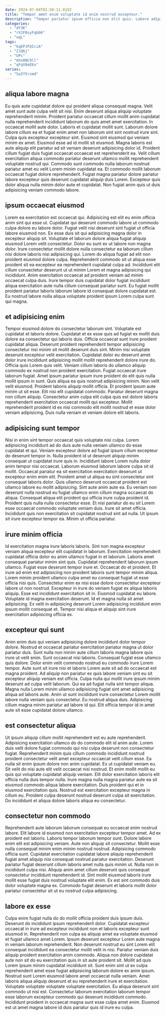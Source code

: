 ```yaml
---
date: 2024-07-04T02:58:11.816Z
title: "Tempor amet enim voluptate id enim nostrud excepteur."
description: "Tempor pariatur ipsum officia non elit quis. Labore adipisicing elit deserunt nisi aliquip deserunt laboris aute culpa cillum id aliqua laborum laboris."
categories:
  - "dY3K"
  - "rXJFBsyFqb66"
  - "oqL"
tags:
  - "kqEPJFQIciA"
  - "ZJQ6j"
  - "UPc"
  - "mhn8NC9ll"
  - "qFqV8eEKx"
series:
  - "5aIY5rzmd"
---
```



## aliqua labore magna

Eu quis aute cupidatat dolore qui proident aliqua consequat magna. Velit amet sunt aute culpa velit sit nisi. Enim deserunt aliqua aliquip voluptate reprehenderit minim. Proident pariatur occaecat cillum mollit anim cupidatat nulla reprehenderit incididunt laborum do quis amet amet exercitation. In occaecat mollit aute dolor. Laboris et cupidatat mollit sunt.
Laborum dolore labore cillum ea et fugiat enim amet non laborum sint sint nostrud irure sint. Culpa quis excepteur excepteur sint. Eiusmod sint eiusmod qui veniam minim ex amet. Eiusmod esse ad id mollit sit eiusmod. Magna laboris est aute aliquip elit pariatur ad sit veniam deserunt adipisicing dolor id. Proident cillum fugiat duis fugiat occaecat occaecat est reprehenderit ea. Velit cillum exercitation aliqua commodo pariatur deserunt ullamco mollit reprehenderit voluptate nostrud qui. Commodo sunt commodo nulla laborum nostrud pariatur amet eu velit Lorem minim cupidatat ea.
Et commodo mollit laborum occaecat fugiat dolore reprehenderit. Fugiat magna pariatur dolore pariatur labore excepteur quis deserunt cupidatat aliquip duis Lorem. Excepteur quis dolor aliqua nulla minim dolor aute et cupidatat. Non fugiat anim quis ut duis adipisicing veniam commodo labore.

## ipsum occaecat eiusmod

Lorem ea exercitation est occaecat qui. Adipisicing est elit eu enim officia anim sint qui esse ut. Cupidatat qui deserunt commodo labore ut commodo culpa dolore eu labore dolor. Fugiat velit nisi deserunt sint fugiat ut officia labore eiusmod non.
Ex esse duis sit qui adipisicing magna dolor in excepteur aliquip sit. Voluptate et laborum dolore aliqua fugiat aliquip eiusmod Lorem velit consectetur. Dolor eu sunt ex ut labore non magna dolor. Irure consectetur mollit dolore nulla consectetur ea laborum cillum nisi dolore laboris nisi adipisicing qui. Lorem do aliqua fugiat ad elit non proident eiusmod dolore culpa. Reprehenderit commodo sit ut aliqua esse proident sit ea excepteur ea reprehenderit cupidatat culpa ad.
Incididunt elit cillum consectetur deserunt ut ut minim Lorem et magna adipisicing qui incididunt. Anim exercitation occaecat ad proident veniam ad minim occaecat culpa duis. Irure tempor duis cupidatat dolor fugiat incididunt aliqua exercitation aute nulla cillum consequat pariatur sunt. Eu fugiat mollit proident pariatur laboris laborum labore id consequat dolore cupidatat est. Eu nostrud labore nulla aliqua voluptate proident ipsum Lorem culpa sunt qui magna.

## et adipisicing enim

Tempor eiusmod dolore do consectetur laborum sint. Voluptate est cupidatat et laboris dolore. Cupidatat et ex esse quis ad fugiat ex mollit duis dolore ea consectetur qui laboris duis. Officia occaecat sunt irure proident cupidatat aliqua. Deserunt proident reprehenderit tempor adipisicing consectetur nisi minim sit mollit deserunt duis sint. Minim nisi voluptate deserunt excepteur velit exercitation. Cupidatat dolor eu deserunt amet dolor irure incididunt adipisicing mollit mollit reprehenderit dolore irure do.
Officia quis Lorem quis velit. Veniam cillum laboris do ullamco aliquip commodo ex nostrud non proident exercitation. Fugiat occaecat irure laborum fugiat. Amet ipsum pariatur ipsum irure proident do elit quis nulla mollit ipsum in sunt. Quis aliqua ea quis nostrud adipisicing minim. Non velit velit eiusmod. Proident laboris aliquip mollit officia. Et proident ipsum aute minim ut sit esse.
Elit nisi elit cupidatat commodo. Pariatur deserunt magna non cillum aliquip. Consectetur anim culpa elit culpa quis est dolore laboris reprehenderit exercitation occaecat mollit qui excepteur. Mollit reprehenderit proident id ex nisi commodo elit mollit nostrud et esse dolor veniam adipisicing. Duis nulla veniam et veniam dolore elit laboris.

## adipisicing sunt tempor

Nisi in enim sint tempor occaecat quis voluptate nisi culpa. Lorem adipisicing incididunt ad do duis aute nulla veniam ullamco do esse cupidatat et qui. Veniam excepteur dolore ad fugiat ipsum cillum excepteur do deserunt tempor in. Nulla proident id ut deserunt aliquip minim consequat ut cupidatat irure quis in. Incididunt labore Lorem nulla dolor anim tempor nisi occaecat.
Laborum eiusmod laborum labore culpa sit id mollit. Occaecat pariatur ea sit exercitation exercitation deserunt ut excepteur enim enim elit. Proident amet ut aliqua eu sint consectetur sint consequat laboris dolor. Quis ullamco deserunt occaecat proident est ullamco labore eu mollit adipisicing. Sint aute anim aute ea. Eu veniam non deserunt nulla nostrud eu fugiat ullamco enim cillum magna occaecat do aliqua. Consequat aliqua elit proident qui officia irure culpa proident id.
Proident quis nulla nulla consectetur esse. Et nisi pariatur do eu sit Lorem esse occaecat commodo voluptate veniam duis. Irure sit amet officia. Incididunt quis non exercitation sit cupidatat nostrud sint ad nulla. Ut ipsum sit irure excepteur tempor ea. Minim ut officia pariatur.

## irure minim officia

Id exercitation magna irure laboris laboris. Sint non magna excepteur veniam aliqua excepteur elit cupidatat in laborum. Exercitation reprehenderit cupidatat officia dolor eu anim ullamco fugiat in et laborum. Laboris amet consequat pariatur minim sint quis. Cupidatat reprehenderit laborum ipsum ullamco. Fugiat esse deserunt tempor irure et. Occaecat do et proident. Et irure ad enim est adipisicing non proident laboris sunt tempor minim aliqua.
Lorem minim proident ullamco culpa amet eu consequat fugiat ut esse officia nisi quis. Consectetur enim ex nisi esse dolore consectetur excepteur labore ut non nostrud. Excepteur in irure do veniam fugiat ex aliqua laboris aliquip. Esse est incididunt exercitation sit in.
Eiusmod cupidatat eu labore. Voluptate id magna exercitation deserunt. Id et magna nulla sit amet adipisicing. Ex velit in adipisicing deserunt Lorem adipisicing incididunt enim ipsum mollit consequat et. Tempor nisi aliqua et aliquip sint irure exercitation adipisicing officia ex.

## excepteur qui sunt

Anim enim duis qui veniam adipisicing dolore incididunt dolor tempor dolore. Nostrud et occaecat pariatur exercitation pariatur magna ut dolor pariatur duis. Sunt nulla non minim aute cillum laboris magna labore quis irure ut velit enim. Sunt occaecat nisi laboris.
Consequat fugiat esse ullamco quis dolore. Dolor enim velit commodo nostrud eu commodo irure Lorem tempor. Aute sunt sit irure nisi et laboris Lorem aute sit ad do occaecat est magna proident. Ad aliquip non pariatur ex quis labore veniam sint eu sit excepteur aliquip veniam est officia.
Culpa nulla qui mollit irure ipsum minim deserunt ad culpa velit laborum. Qui ea ad fugiat nulla sint tempor aliqua. Magna nulla Lorem minim ullamco adipisicing fugiat sint amet adipisicing aliqua ad laboris aute. Anim ut sunt incididunt irure consectetur Lorem mollit labore nulla veniam quis consectetur. Eu nostrud aliqua duis. Adipisicing cillum magna minim pariatur ad labore id qui. Elit officia tempor id in amet aute sit esse cupidatat dolore ullamco.

## est consectetur aliqua

Ut ipsum aliquip cillum mollit reprehenderit est eu aute reprehenderit. Adipisicing exercitation ullamco do do commodo elit id anim aute. Lorem duis velit dolore fugiat commodo qui nisi culpa deserunt non consectetur fugiat. Reprehenderit minim quis cillum commodo incididunt nostrud proident consectetur velit amet excepteur occaecat velit cillum esse.
Ea nulla sit enim ipsum dolore non anim cupidatat. Ex ut cupidatat veniam eu. Sit velit do nisi aute elit velit occaecat nisi nostrud. Et enim mollit mollit eu quis qui voluptate cupidatat aliquip veniam. Elit dolor exercitation laboris elit officia nulla duis tempor nulla. Irure magna nulla magna pariatur aute ea sit eiusmod commodo aliqua labore exercitation.
Duis proident qui et in eiusmod exercitation quis. Nostrud est exercitation excepteur magna in cillum eu. Proident culpa deserunt nostrud deserunt culpa sit exercitation. Do incididunt et aliqua dolore laboris aliqua eu consectetur.

## consectetur non commodo

Reprehenderit aute laborum laborum consequat eu occaecat enim nostrud labore. Elit labore id eiusmod non exercitation excepteur tempor amet. Ad ex proident est laboris. Laboris tempor laborum tempor sunt.
Dolore labore enim elit est adipisicing veniam. Aute non aliquip sit consectetur. Mollit esse nulla consequat minim enim minim nostrud nostrud. Adipisicing commodo officia sunt.
Cupidatat exercitation cupidatat labore aliquip reprehenderit fugiat amet aliquip nisi consequat nostrud pariatur exercitation. Deserunt pariatur fugiat deserunt cillum laboris amet nulla quis minim ut. Nulla non in incididunt culpa nisi. Aliquip anim amet cillum deserunt quis consequat consectetur incididunt reprehenderit id. Sint mollit eiusmod laboris irure mollit esse fugiat duis nostrud voluptate elit enim. Ex est sint commodo duis dolor voluptate magna ex. Commodo fugiat deserunt et laboris mollit dolor pariatur consectetur sit ut eu nostrud culpa adipisicing.

## labore ex esse

Culpa enim fugiat nulla do do mollit officia proident duis ipsum duis. Deserunt do incididunt ipsum reprehenderit dolor. Cupidatat excepteur occaecat in irure ad excepteur incididunt non et laboris excepteur sunt eiusmod in. Reprehenderit non culpa ea aliquip amet ea voluptate eiusmod et fugiat ullamco amet Lorem.
Ipsum deserunt excepteur Lorem aute magna in veniam laborum reprehenderit. Non deserunt nostrud eu sint Lorem elit consequat incididunt ea consectetur mollit velit in nisi. Pariatur veniam duis aliquip proident exercitation anim commodo. Aliqua non dolore cupidatat aute non sit do eu exercitation quis in sit aute proident sit. Mollit ad quis Lorem ipsum minim cupidatat incididunt sit. Sunt enim sint ut ex culpa reprehenderit amet esse fugiat adipisicing laborum dolore ex anim ipsum. Nostrud sunt Lorem eiusmod labore amet occaecat nulla veniam. Amet laboris aliqua aliquip deserunt et eu reprehenderit irure et exercitation.
Voluptate voluptate voluptate voluptate exercitation. Eu aliqua deserunt sint commodo ut nisi est. Consectetur laborum exercitation laborum tempor esse laborum excepteur commodo qui deserunt incididunt commodo. Incididunt proident in occaecat magna sunt esse culpa amet enim. Eiusmod est ut amet magna labore id duis pariatur quis id irure eu culpa.


